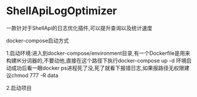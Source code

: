 # ShellApiLogOptimizer
一款针对于ShellApi的日志优化插件,可以提升查询以及统计速度


docker-compose启动方式


1.启动环境:进入到docker-compose/environment目录,有一个Dockerfile是用来构建IK分词器的,不要动他,直接在这个路径下执行docker-compose up -d 
环境启动成功后看一眼docker ps进程死了没,死了就看下报错日志,如果报路径无权限建议chmod 777 -R data

2.启动项目

